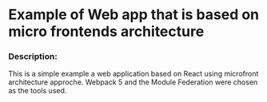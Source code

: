 # Example of Web app that is based on micro frontends architecture

### Description:
This is a simple example a web application based on React using microfront architecture approche.
Webpack 5 and the Module Federation were chosen as the tools used.
